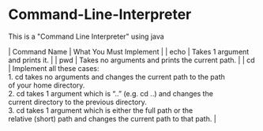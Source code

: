 # Command-Line-Interpreter
This is a "Command Line Interpreter" using java

| Command Name | What You Must Implement |
| echo | Takes 1 argument and prints it. |
| pwd | Takes no arguments and prints the current path. |
| cd | Implement all these cases:<br/>1. cd takes no arguments and changes the current path to the path<br/>of your home directory.<br/>2. cd takes 1 argument which is “..” (e.g. cd ..) and changes the<br/>current directory to the previous directory.<br/>3. cd takes 1 argument which is either the full path or the<br/>relative (short) path and changes the current path to that path. |
